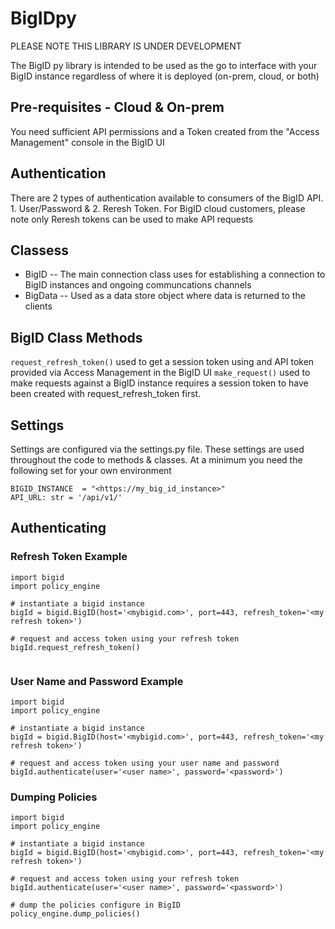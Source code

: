 # BigIDpy

PLEASE NOTE THIS LIBRARY IS UNDER DEVELOPMENT


The BigID py library is intended to be used as the go to interface with your BigID instance regardless of where it is deployed (on-prem, cloud, or both)

## Pre-requisites - Cloud & On-prem
You need sufficient API permissions and a Token created from the "Access Management" console in the BigID UI

## Authentication
There are 2 types of authentication available to consumers of the BigID API. 1. User/Password & 2. Reresh Token. For BigID cloud customers, please note only Reresh tokens can be used to make API requests

## Classess
- BigID
-- The main connection class uses for establishing a connection to BigID instances and ongoing communcations channels
- BigData -- Used as a data store object where data is returned to the clients

## BigID Class Methods
``` request_refresh_token() ``` used to get a session token using and API token provided via Access Management in the BigID UI
``` make_request() ``` used to make requests against a BigID instance requires a session token to have been created with request_refresh_token first.

## Settings
Settings are configured via the settings.py file. These settings are used throughout the code to methods & classes. At a minimum you need the following set for your own environment
```
BIGID_INSTANCE  = "<https://my_big_id_instance>"
API_URL: str = '/api/v1/'
```

## Authenticating
### Refresh Token Example
``` 
import bigid
import policy_engine

# instantiate a bigid instance
bigId = bigid.BigID(host='<mybigid.com>', port=443, refresh_token='<my refresh token>')

# request and access token using your refresh token
bigId.request_refresh_token()


```

### User Name and Password Example
``` 
import bigid
import policy_engine

# instantiate a bigid instance
bigId = bigid.BigID(host='<mybigid.com>', port=443, refresh_token='<my refresh token>')

# request and access token using your user name and password
bigId.authenticate(user='<user name>', password='<password>')

```

### Dumping Policies

```
import bigid
import policy_engine

# instantiate a bigid instance
bigId = bigid.BigID(host='<mybigid.com>', port=443, refresh_token='<my refresh token>')

# request and access token using your refresh token
bigId.authenticate(user='<user name>', password='<password>')

# dump the policies configure in BigID
policy_engine.dump_policies()



```
